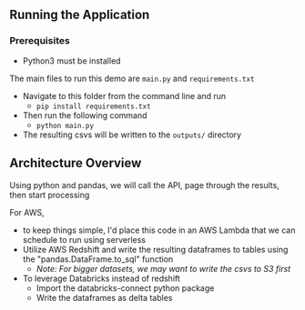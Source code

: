 ## Running the Application

### Prerequisites
* Python3 must be installed
  
The main files to run this demo are ```main.py``` and ```requirements.txt```

* Navigate to this folder from the command line and run
  * ```pip install requirements.txt```
* Then run the following command
  * ```python main.py```
* The resulting csvs will be written to the ```outputs/``` directory

## Architecture Overview
Using python and pandas, we will call the API, page through the results, then start processing

For AWS, 
* to keep things simple, I'd place this code in an AWS Lambda that we can schedule to run using serverless
* Utilize AWS Redshift and write the resulting dataframes to tables using the "pandas.DataFrame.to_sql" function
  * *Note: For bigger datasets, we may want to write the csvs to S3 first*  
* To leverage Databricks instead of redshift
  * Import the databricks-connect python package
  * Write the dataframes as delta tables
  